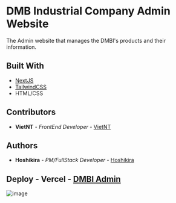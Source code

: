 # DMB Industrial Company Admin Website

The Admin website that manages the DMBI's products and their information. 

## Built With

* [NextJS](https://nextjs.org/)
* [TailwindCSS](https://tailwindcss.com/)
* HTML/CSS

## Contributors

* **VietNT** - *FrontEnd Developer* - [VietNT](https://github.com/vietnt1904)

## Authors

* **Hoshikira** - *PM/FullStack Developer* - [Hoshikira](https://github.com/hoshikira18)

## Deploy - Vercel - [DMBI Admin](https://dmbi-admin.vercel.app/)

![image](https://github.com/user-attachments/assets/e829080d-2216-4ade-b450-c9e76322e317)



